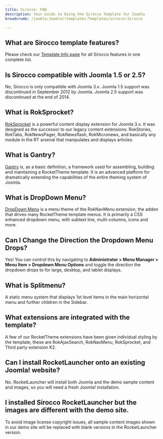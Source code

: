 ```yaml
---
title: Sirocco: FAQ
description: Your Guide to Using the Sirocco Template for Joomla
breadcrumb: /joomla:Joomla/!templates:Templates/sirocco:Sirocco

---
```


What are Sirocco template features?
-----

Please check our [Template Info page][features] for all Sirocco features in one complete list.

Is Sirocco compatible with Joomla 1.5 or 2.5?
-----

No, Sirocco is only compatible with Joomla 3.x. Joomla 1.5 support was discontinued in September 2012 by Joomla. Joomla 2.5 support was discontinued at the end of 2014. 

What is RokSprocket?
-----

[RokSprocket][roksprocket] is a powerful content display extension for Joomla 3.x. It was designed as the successor to our legacy content extensions: RokStories, RokTabs, RokNewsPager, RokNewsflash, RokMicronews, and basically any module in the RT arsenal that manipulates and displays articles.

What is Gantry?
-----

[Gantry][gantry] is, as a basic definition, a framework used for assembling, building and maintaining a RocketTheme template. It is an advanced platform for dramatically extending the capabilities of the entire theming system of Joomla.

What is DropDown Menu?
-----

[DropDown Menu][dropdown] is a menu theme of the RokNavMenu extension, the addon that drives many RocketTheme template menus. It is primarily a CSS enhanced dropdown menu, with subtext line, multi-columns, icons and more.

Can I Change the Direction the Dropdown Menu Drops?
-----

Yes! You can control this by navigating to **Administrator > Menu Manager > Menu Item > Dropdown Menu Options** and toggle the direction the dropdown drops to for large, desktop, and tablet displays.

What is Splitmenu?
-----

A static menu system that displays 1st level items in the main horizontal menu and further children in the Sidebar.

What extensions are integrated with the template?
-----

A few of our RocketTheme extensions have been given individual styling by the template, these are RokAjaxSearch, RokNavMenu, RokSprocket, and Third party extension K2.

Can I install RocketLauncher onto an existing Joomla! website?
-----

No. RocketLauncher will install both Joomla and the demo sample content and images, so you will need a fresh Joomla! installation.

I installed Sirocco RocketLauncher but the images are different with the demo site.
-----

To avoid image license copyright issues, all sample content images shown in our demo site will be replaced with blank versions in the RocketLauncher version.

[gantry]: http://gantry.org/
[features]: http://demo.rockettheme.com/joomla-templates/sirocco/index.php/features/features-overview
[forum]: http://www.rockettheme.com/forum/joomla-template-sirocco
[roksprocket]: http://www.rockettheme.com/joomla/extensions/roksprocket
[dropdown]: http://demo.rockettheme.com/joomla-templates/sirocco/features/menu-options
[splitmenu]: http://demo.rockettheme.com/joomla-templates/sirocco/features/menu-options
[dropdownoptions]: assets/dropdown.jpg
